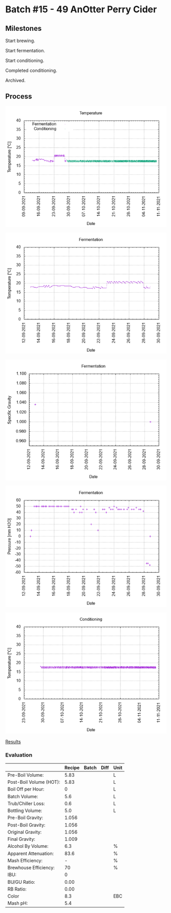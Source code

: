 # Batch #15 - 49 AnOtter Perry Cider

## Milestones

Start brewing.

Start fermentation.

Start conditioning.

Completed conditioning.

Archived.

## Process

![temperature](temperature.png)

![fermentation](fermentation.png)

![specific gravity](gravity.png)

![pressure](pressure.png)

![conditioning](conditioning.png)

[Results](./Batch_15_49_AnOtter_Perry_Cider_results.pdf)

### Evaluation

|                         | Recipe | Batch | Diff   | Unit |
|-------------------------|--------|-------|--------|------|
| Pre-Boil Volume:        | 5.83   |       |        | L    |
| Post-Boil Volume (HOT): | 5.83   |       |        | L    |
| Boil Off per Hour:      | 0      |       |        | L    |
| Batch Volume:           | 5.6    |       |        | L    |
| Trub/Chiller Loss:      | 0.6    |       |        | L    |
| Bottling Volume:        | 5.0    |       |        | L    |
| Pre-Boil Gravity:       | 1.056  |       |        |      |
| Post-Boil Gravity:      | 1.056  |       |        |      |
| Original Gravity:       | 1.056  |       |        |      |
| Final Gravity:          | 1.009  |       |        |      |
| Alcohol By Volume:      | 6.3    |       |        | %    |
| Apparent Attenuation:   | 83.6   |       |        | %    |
| Mash Efficiency:        | -      |       |        | %    |
| Brewhouse Efficiency:   | 70     |       |        | %    |
| IBU:                    | 0      |       |        |      |
| BU/GU Ratio:            | 0.00   |       |        |      |
| RB Ratio:               | 0.00   |       |        |      |
| Color                   | 8.3    |       |        | EBC  |
| Mash pH:                | 5.4    |       |        |      |

